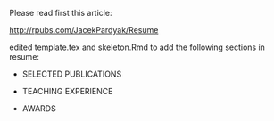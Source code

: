 Please read first this article:
  
  http://rpubs.com/JacekPardyak/Resume
  
  edited template.tex and skeleton.Rmd to add the following sections in resume:
  
  - SELECTED PUBLICATIONS
  
  - TEACHING EXPERIENCE
  
  - AWARDS
